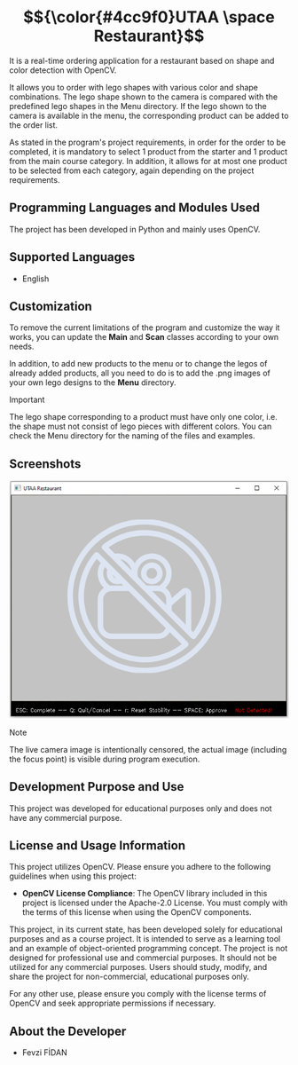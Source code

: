 # $${\color{#4cc9f0}UTAA \space Restaurant}$$
It is a real-time ordering application for a restaurant based on shape and color detection with OpenCV.

It allows you to order with lego shapes with various color and shape combinations. The lego shape shown to the camera is compared with the predefined lego shapes in the Menu directory. If the lego shown to the camera is available in the menu, the corresponding product can be added to the order list.

As stated in the program's project requirements, in order for the order to be completed, it is mandatory to select 1 product from the starter and 1 product from the main course category. In addition, it allows for at most one product to be selected from each category, again depending on the project requirements.

## Programming Languages and Modules Used
The project has been developed in Python and mainly uses OpenCV.

## Supported Languages
- English

## Customization
To remove the current limitations of the program and customize the way it works, you can update the **Main** and **Scan** classes according to your own needs.

In addition, to add new products to the menu or to change the legos of already added products, all you need to do is to add the .png images of your own lego designs to the **Menu** directory.

>[!Important]
>The lego shape corresponding to a product must have only one color, i.e. the shape must not consist of lego pieces with different colors.
>You can check the Menu directory for the naming of the files and examples.

## Screenshots
![Sample Screenshot 1](https://github.com/fevzifidan/UTAA_Restaurant/blob/main/Screenshots/utaa_restaurant_ss_1.png)

> [!Note]
> The live camera image is intentionally censored, the actual image (including the focus point) is visible during program execution.

## Development Purpose and Use
This project was developed for educational purposes only and does not have any commercial purpose.

## License and Usage Information
This project utilizes OpenCV. Please ensure you adhere to the following guidelines when using this project:

- **OpenCV License Compliance**: The OpenCV library included in this project is licensed under the Apache-2.0 License. You must comply with the terms of this license when using the OpenCV components.

This project, in its current state, has been developed solely for educational purposes and as a course project. It is intended to serve as a learning tool and an example of object-oriented programming concept. The project is not designed for professional use and commercial purposes. It should not be utilized for any commercial purposes. Users should study, modify, and share the project for non-commercial, educational purposes only.

For any other use, please ensure you comply with the license terms of OpenCV and seek appropriate permissions if necessary.


## About the Developer
- Fevzi FİDAN
